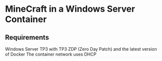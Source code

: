 # MineCraft in a Windows Server Container

## Requirements
Windows Server TP3 with TP3 ZDP (Zero Day Patch) and the latest version of Docker
The container network uses DHCP
